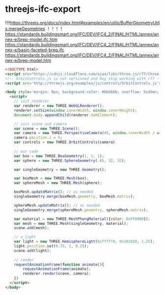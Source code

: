 # threejs-ifc-export
!!!!https://threejs.org/docs/index.html#examples/en/utils/BufferGeometryUtils.mergeGeometries
！！！！https://standards.buildingsmart.org/IFC/DEV/IFC4_2/FINAL/HTML/annex/annex-e/brep-model.ifc.htm
https://standards.buildingsmart.org/IFC/DEV/IFC4_2/FINAL/HTML/annex/annex-e/basin-faceted-brep.ifc
https://standards.buildingsmart.org/IFC/DEV/IFC4_2/FINAL/HTML/annex/annex-e/brep-model.htm


```html
<!DOCTYPE html>
<script src="https://cdnjs.cloudflare.com/ajax/libs/three.js/r77/three.js"></script>
<!-- OrbitControls.js is not versioned and may stop working with r77 -->
<script src='http://threejs.org/examples/js/controls/OrbitControls.js'></script>

<body style='margin: 0px; background-color: #bbbbbb; overflow: hidden;'>
  <script>
    // init renderer
    var renderer = new THREE.WebGLRenderer();
    renderer.setSize(window.innerWidth, window.innerHeight);
    document.body.appendChild(renderer.domElement);

    // init scene and camera
    var scene = new THREE.Scene();
    var camera = new THREE.PerspectiveCamera(45, window.innerWidth / window.innerHeight, 0.01, 3000);
    camera.position.z = 5;
    var controls = new THREE.OrbitControls(camera)
   	
    // our code
    var box = new THREE.BoxGeometry(1, 1, 1);
    var sphere = new THREE.SphereGeometry(.65, 32, 32);

    var singleGeometry = new THREE.Geometry();

    var boxMesh = new THREE.Mesh(box);
    var sphereMesh = new THREE.Mesh(sphere);

    boxMesh.updateMatrix(); // as needed
    singleGeometry.merge(boxMesh.geometry, boxMesh.matrix);

    sphereMesh.updateMatrix(); // as needed
    singleGeometry.merge(sphereMesh.geometry, sphereMesh.matrix);

    var material = new THREE.MeshPhongMaterial({color: 0xFF0000});
    var mesh = new THREE.Mesh(singleGeometry, material);
    scene.add(mesh);

    // a light
    var light = new THREE.HemisphereLight(0xfffff0, 0x101020, 1.25);
    light.position.set(0.75, 1, 0.25);
    scene.add(light);
	
    // render
    requestAnimationFrame(function animate(){
	    requestAnimationFrame(animate);
	    renderer.render(scene, camera);		
    })
  </script>
</body>
```

